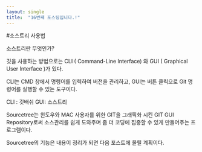 ```yaml
---
layout: single
title:  "16번째 포스팅입니다.!"
---
```


#소스트리 사용법

소스트리란 무엇인가?

깃을 사용하는 방법으로는 CLI ( Command-Line Interface) 와 GUI ( Graphical User Interface )가 있다.

CLI는 CMD 창에서 명령어를 입력하여 버전을 관리하고, GUI는 버튼 클릭으로 Git 명령어를 실행할 수 있는 도구이다.

CLI : 깃배쉬 GUI: 소스트리

Sourcetree는 윈도우와 MAC 사용자를 위한 GIT을 그래픽화 시킨 GIT GUI Repository로써 소스관리를 쉽게 도와주며 좀 더 코딩에 집중할 수 있게 만들어주는 프로그램이다.

Sourcetree의 기능은 내용이 정리가 되면 다음 포스트에 올릴 계획이다.







